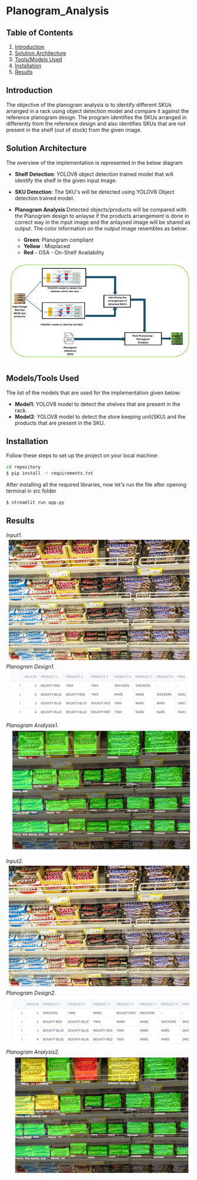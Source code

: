 # Planogram_Analysis

## Table of Contents

1. [Introduction](#introduction)
2. [Solution Architecture](#solution-architecture)
3. [Tools/Models Used](#toolsmodels-used)
4. [Installation](#installation)
5. [Results](#results)

## Introduction

The objective of the planogram analysis is to identify different SKUs arranged in a rack using object detection model and compare it against the reference planogram design. The program identifies the SKUs arranged in differently from the reference design and also identifies SKUs that are not present in the shelf (out of stock) from the given image.

## Solution Architecture

The overview of the implementation is represented in the below diagram

- **Shelf Detection**: YOLOV8 object detection trained model that will identify the shelf in the given input image.

- **SKU Detection**: The SKU's will be detected using YOLOV8 Object detection trained model.
  
- **Planogram Analysis**:Detected objects/products will be compared with the Planogram design to anlayse if the products arrangement is done in correct way in the input image and the anlaysed image will be shared as output.
The color information on the output image resembles as below:
  - **Green**: Planogram compliant
  - **Yellow** : Misplaced
  - **Red** - OSA - On-Shelf Availability

![Architecture Diagram](Images/Planogram_architecture_v2.png)


## Models/Tools Used

The list of the models that are used for the implementation given below:

- **Model1**: YOLOV8 model to detect the shelves that are present in the rack.
- **Model2**: YOLOV8 model to detect the store keeping unit(SKU) and the products that are present in the SKU.


## Installation

Follow these steps to set up the project on your local machine:

```bash
cd repository
$ pip install -r requirements.txt

``` 
After installing all the required libraries, now let's run the file after opening terminal in src folder
```bash
$ streamlit run app.py
```
## Results
*Input1.*
![Input image](Images/Input1.png)
*Planogram Design1.*
![Design image](Images/Planogram_Design1.png)
*Planogram Analysis1.*
![Analysis image](Images/Planogram_Analysis1.png)

*Input2.*
![Input image](Images/Input2.png)
*Planogram Design2.*
![Design image](Images/Planogram_Design2.png)
*Planogram Analysis2.*
![Analysis image](Images/Planogram_Analysis2.png)
